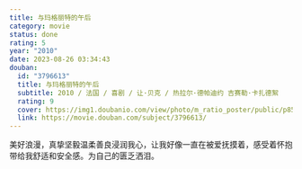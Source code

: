 ```yaml
---
title: 与玛格丽特的午后
category: movie
status: done
rating: 5
year: "2010"
date: 2023-08-26 03:34:43
douban:
  id: "3796613"
  title: 与玛格丽特的午后
  subtitle: 2010 / 法国 / 喜剧 / 让·贝克 / 热拉尔·德帕迪约 吉赛勒·卡扎德絮
  rating: 9
  cover: https://img1.doubanio.com/view/photo/m_ratio_poster/public/p855075428.jpg
  link: https://movie.douban.com/subject/3796613/
---
```


美好浪漫，真挚坚毅温柔善良浸润我心，让我好像一直在被爱抚摸着，感受着怀抱带给我舒适和安全感。为自己的匮乏洒泪。